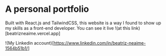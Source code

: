 # A personal portfolio

Built with React.js and TailwindCSS, this website is a way I found to show up my skills as a front-end developer. You can see it live !(at this link)[beatrizneaime.vercel.app]


!(My Linkedin account)[https://www.linkedin.com/in/beatriz-neaime-1564b51b1/]
